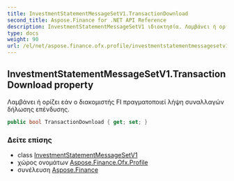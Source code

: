 ```yaml
---
title: InvestmentStatementMessageSetV1.TransactionDownload
second_title: Aspose.Finance for .NET API Reference
description: InvestmentStatementMessageSetV1 ιδιοκτησία. Λαμβάνει ή ορίζει εάν ο διακομιστής FI πραγματοποιεί λήψη συναλλαγών δήλωσης επένδυσης.
type: docs
weight: 90
url: /el/net/aspose.finance.ofx.profile/investmentstatementmessagesetv1/transactiondownload/
---
```

## InvestmentStatementMessageSetV1.TransactionDownload property

Λαμβάνει ή ορίζει εάν ο διακομιστής FI πραγματοποιεί λήψη συναλλαγών δήλωσης επένδυσης.

```csharp
public bool TransactionDownload { get; set; }
```

### Δείτε επίσης

* class [InvestmentStatementMessageSetV1](../)
* χώρος ονομάτων [Aspose.Finance.Ofx.Profile](../../investmentstatementmessagesetv1/)
* συνέλευση [Aspose.Finance](../../../)


